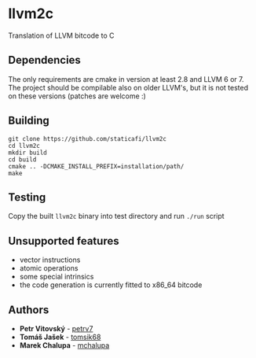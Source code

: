 # llvm2c

Translation of LLVM bitcode to C

## Dependencies

The only requirements are cmake in version at least 2.8 and LLVM 6 or 7.
The project should be compilable also on older LLVM's, but it is not tested on these versions (patches are welcome :)

## Building

```
git clone https://github.com/staticafi/llvm2c
cd llvm2c
mkdir build
cd build
cmake .. -DCMAKE_INSTALL_PREFIX=installation/path/
make
```
    
## Testing

Copy the built `llvm2c` binary into test directory and run `./run` script

## Unsupported features

- vector instructions
- atomic operations
- some special intrinsics
- the code generation is currently fitted to x86_64 bitcode

## Authors

* **Petr Vitovský** - [petrv7](https://github.com/petrv7)
* **Tomáš Jašek** - [tomsik68](https://github.com/tomsik68)
* **Marek Chalupa** - [mchalupa](https://github.com/mchalupa)

